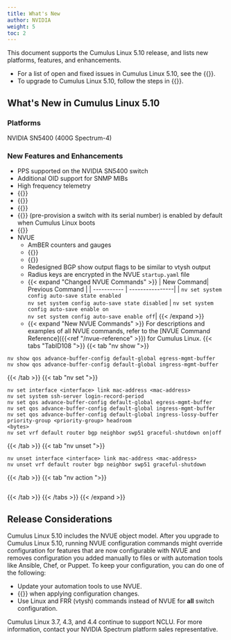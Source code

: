 ```yaml
---
title: What's New
author: NVIDIA
weight: 5
toc: 2
---
```

This document supports the Cumulus Linux 5.10 release, and lists new platforms, features, and enhancements.
- For a list of open and fixed issues in Cumulus Linux 5.10, see the {{<link title="Cumulus Linux 5.10 Release Notes" text="Cumulus Linux 5.10 Release Notes">}}.
- To upgrade to Cumulus Linux 5.10, follow the steps in {{<link url="Upgrading-Cumulus-Linux">}}.
<!-- vale off -->

## What's New in Cumulus Linux 5.10

### Platforms

NVIDIA SN5400 (400G Spectrum-4)

### New Features and Enhancements

- PPS supported on the NVIDIA SN5400 switch
- Additional OID support for SNMP MIBs
- High frequency telemetry
- {{<link url="SSH-for-Remote-Access/#ssh-login-notifications" text="SSH login notifications">}}
- {{<link url="Quality-of-Service/#lossy-headroom" text="QoS lossy headroom configuration">}}
- {{<link url="VXLAN-Devices/#reserved-field-in-vxlan-header" text="Ignore reserved field in VXLAN header">}}
- {{<link url="Quick-Start-Guide/#get-started" text="DHCP Option 61">}} (pre-provision a switch with its serial number) is enabled by default when Cumulus Linux boots
- {{<link url="Optional-BGP-Configuration/#graceful-bgp-shutdown-on-a-peer" text="Graceful shutdown on a peer">}}
- NVUE
  - AmBER counters and gauges
  - {{<link url="LDAP-Authentication-and-Authorization" text="LDAP authentication and encryption configuration">}}
  - {{<link url="Interface-Configuration-and-Management/#interface-mac-addresses" text="Interface MAC address configuration">}}
  - Redesigned BGP show output flags to be similar to vtysh output
  - Radius keys are encrypted in the NVUE `startup.yaml` file
  - {{< expand "Changed NVUE Commands" >}}
| New Command| Previous Command |
| ----------- | ----------------|
| `nv set system config auto-save state enabled`<br>`nv set system config auto-save state disabled` | `nv set system config auto-save enable on`<br>`nv set system config auto-save enable off`|
{{< /expand >}}
  - {{< expand "New NVUE Commands" >}}
For descriptions and examples of all NVUE commands, refer to the [NVUE Command Reference]({{<ref "/nvue-reference" >}}) for Cumulus Linux.
{{< tabs "TabID108 ">}}
{{< tab "nv show ">}}

```
nv show qos advance-buffer-config default-global egress-mgmt-buffer 
nv show qos advance-buffer-config default-global ingress-mgmt-buffer
```

{{< /tab >}}
{{< tab "nv set ">}}

```
nv set interface <interface> link mac-address <mac-address>
nv set system ssh-server login-record-period
nv set qos advance-buffer-config default-global egress-mgmt-buffer 
nv set qos advance-buffer-config default-global ingress-mgmt-buffer
nv set qos advance-buffer-config default-global ingress-lossy-buffer priority-group <priority-group> headroom
<bytes>
nv set vrf default router bgp neighbor swp51 graceful-shutdown on|off
```

{{< /tab >}}
{{< tab "nv unset ">}}

```
nv unset interface <interface> link mac-address <mac-address>
nv unset vrf default router bgp neighbor swp51 graceful-shutdown
```

{{< /tab >}}
{{< tab "nv action ">}}

```

```

{{< /tab >}}
{{< /tabs >}}
{{< /expand >}}

## Release Considerations

Cumulus Linux 5.10 includes the NVUE object model. After you upgrade to Cumulus Linux 5.10, running NVUE configuration commands might override configuration for features that are now configurable with NVUE and removes configuration you added manually to files or with automation tools like Ansible, Chef, or Puppet. To keep your configuration, you can do one of the following:
- Update your automation tools to use NVUE.
- {{<link url="NVUE-CLI/#configure-nvue-to-ignore-linux-files" text="Configure NVUE to ignore certain underlying Linux files">}} when applying configuration changes.
- Use Linux and FRR (vtysh) commands instead of NVUE for **all** switch configuration.

Cumulus Linux 3.7, 4.3, and 4.4 continue to support NCLU. For more information, contact your NVIDIA Spectrum platform sales representative.

